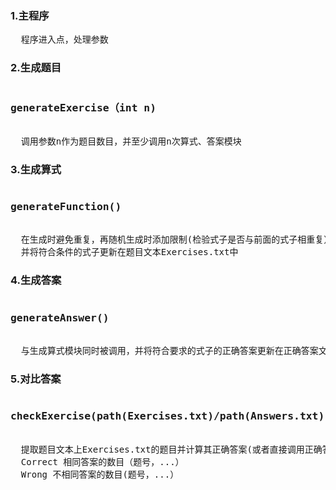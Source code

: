 <h3>1.主程序</h3>
<pre>
  程序进入点，处理参数</pre>
<h3>2.生成题目</h3>
<pre>
<h3>generateExercise（int n)</h3>
  调用参数n作为题目数目，并至少调用n次算式、答案模块</pre>
<h3>3.生成算式</h3>
<pre>
<h3>generateFunction()</h3>
  在生成时避免重复，再随机生成时添加限制(检验式子是否与前面的式子相重复），使式子不会重复，生成后检查答案是否为负数，并且有出号时是否为真分数（分子一定小于分母)，如果不是则重新生成
  并将符合条件的式子更新在题目文本Exercises.txt中</pre>
<h3>4.生成答案</h3>
<pre>
<h3>generateAnswer()</h3>
  与生成算式模块同时被调用，并将符合要求的式子的正确答案更新在正确答案文本Answers.txt上</pre>
<h3>5.对比答案</h3>
  <pre>
<h3>checkExercise(path(Exercises.txt)/path(Answers.txt),path(answerfile.txt))</h3>
  提取题目文本上Exercises.txt的题目并计算其正确答案(或者直接调用正确答案文本Answers.txt)和输入文本answerfile.txt上的答案，输入文本答案与题目的正确答案相比较，并记录相同答案的题号，最后在结果文本Grade.txt输出答案比较情况：
  Correct 相同答案的数目（题号，...）
  Wrong 不相同答案的数目(题号，...）</pre>
